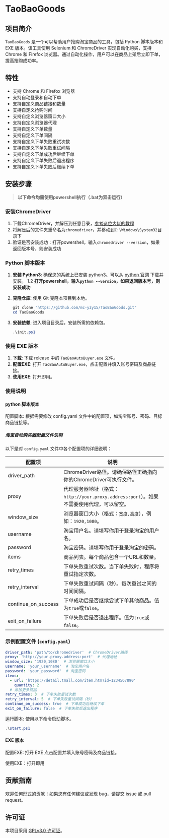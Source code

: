 # TaoBaoGoods

## 项目简介

`TaoBaoGoods` 是一个可以帮助用户抢购淘宝商品的工具，包括 Python 脚本版本和 EXE 版本。该工具使用 Selenium 和 ChromeDriver 实现自动化购买，支持 Chrome 和 Firefox 浏览器。通过自动化操作，用户可以在商品上架后立即下单，提高抢购成功率。

## 特性

- 支持 Chrome 和 Firefox 浏览器
- 支持自动登录和自动下单
- 支持自定义商品链接和数量
- 支持自定义抢购时间
- 支持自定义浏览器窗口大小
- 支持自定义浏览器代理
- 支持自定义下单数量
- 支持自定义下单间隔
- 支持自定义下单失败重试次数
- 支持自定义下单失败重试间隔
- 支持自定义下单成功后继续下单
- 支持自定义下单失败后退出程序
- 支持自定义下单失败后继续下单

## 安装步骤

>**以下命令均需使用powershell执行（.bat为双击运行）**

### 安装ChromeDriver

1. 下载ChromeDriver，并解压到任意目录，[参考这位大佬的教程](https://blog.csdn.net/zhoukeguai/article/details/113247342)
2. 将解压后的文件夹重命名为`chromedriver`，并移动到`C:\Windows\System32`目录下
3. 验证是否安装成功：打开powershell，输入`chromedriver --version`，如果返回版本号，则安装成功

### Python 脚本版本

1. **安装 Python3**: 确保您的系统上已安装 python3。可以从 [python 官网](https://python.org/) 下载并安装。
1.2 **打开powershell，输入`python --version`，如果返回版本号，则安装成功**
2. **克隆仓库**: 使用 Git 克隆本项目到本地。

   ```powershell
   git clone "https://github.com/mc-yzy15/TaoBaoGoods.git"
   cd TaoBaoGoods
3. **安装依赖**: 进入项目目录后，安装所需的依赖包。

   ```powershell
   .\init.ps1
   ```

### 使用 EXE 版本

1. **下载**: 下载 release 中的 `TaoBaoAutoBuyer.exe` 文件。
2. **配置EXE**: 打开 `TaoBaoAutoBuyer.exe`，点击配置并填入账号密码及商品链接。
3. **使用EXE**: 打开即用。

### 使用说明

#### python 脚本版本

配置脚本: 根据需要修改 config.yaml 文件中的配置项，如淘宝账号、密码、目标商品链接等。

##### 淘宝自动购买器配置文件说明

以下是对 `config.yaml` 文件中各个配置项的详细说明：

| 配置项            | 说明                                                                 |
|-------------------|----------------------------------------------------------------------|
| driver_path       | ChromeDriver路径。请确保路径正确指向你的ChromeDriver可执行文件。     |
| proxy             | 代理服务器地址（格式：`http://your.proxy.address:port`）。如果不需要使用代理，可以留空。 |
| window_size       | 浏览器窗口大小（格式：`宽度,高度`），例如：`1920,1080`。            |
| username          | 淘宝用户名。请填写你用于登录淘宝的用户名。                           |
| password          | 淘宝密码。请填写你用于登录淘宝的密码。                               |
| items             | 商品列表。每个商品包含一个URL和数量。                                |
| retry_times       | 下单失败重试次数。当下单失败时，程序将重试指定次数。                 |
| retry_interval    | 下单失败重试间隔（秒）。每次重试之间的时间间隔。                      |
| continue_on_success | 下单成功后是否继续尝试下单其他商品。值为`true`或`false`。           |
| exit_on_failure   | 下单失败后是否退出程序。值为`true`或`false`。                         |

### 示例配置文件 (`config.yaml`)

```yaml
driver_path: 'path/to/chromedriver'  # ChromeDriver路径
proxy: 'http://your.proxy.address:port'  # 代理地址
window_size: '1920,1080'  # 浏览器窗口大小
username: 'your_username'  # 淘宝用户名
password: 'your_password'  # 淘宝密码
items:
  - url: 'https://detail.tmall.com/item.htm?id=1234567890'
    quantity: 2
  # 添加更多商品
retry_times: 3  # 下单失败重试次数
retry_interval: 5  # 下单失败重试间隔（秒）
continue_on_success: true  # 下单成功后继续下单
exit_on_failure: false  # 下单失败后退出程序
```

运行脚本: 使用以下命令启动脚本。

```powershell
.\start.ps1
```

#### EXE 版本

配置EXE: 打开 EXE 点击配置并填入账号密码及商品链接。

使用EXE：打开即用

## 贡献指南

欢迎任何形式的贡献！如果您有任何建议或发现 bug，请提交 issue 或 pull request。

## 许可证

本项目采用 [GPLv3.0 许可证](Licence)。
